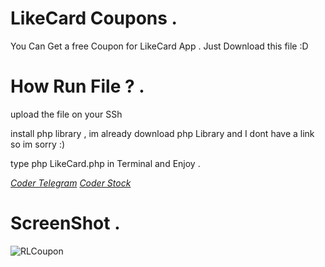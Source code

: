 # LikeCard Coupons . 

You Can Get a free Coupon for LikeCard App . Just Download this file :D

# How Run File ? .

upload the file on your SSh

install php library , im already download php Library and I dont have a link so im sorry :)

type php LikeCard.php in Terminal and Enjoy .

 
*[Coder Telegram](https://t.me/RRLRR)*
*[Coder Stock](https://t.me/CoderStock)*

# ScreenShot .

![RLCoupon](https://user-images.githubusercontent.com/67750979/119545159-7f965200-bd60-11eb-8794-ea1d076eab74.jpg)

